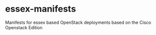essex-manifests
===============

Manifests for essex based OpenStack deployments based on the Cisco Openstack Edition